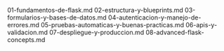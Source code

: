 01-fundamentos-de-flask.md
02-estructura-y-blueprints.md
03-formularios-y-bases-de-datos.md
04-autenticacion-y-manejo-de-errores.md
05-pruebas-automaticas-y-buenas-practicas.md
06-apis-y-validacion.md
07-despliegue-y-produccion.md
08-advanced-flask-concepts.md
